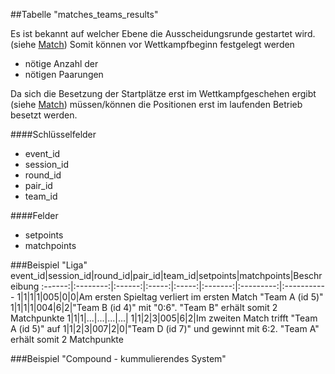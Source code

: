 ##Tabelle "matches_teams_results"

Es ist bekannt auf welcher Ebene die Ausscheidungsrunde gestartet wird. (siehe [Match])
Somit können vor Wettkampfbeginn festgelegt werden
* nötige Anzahl der 
* nötigen Paarungen

Da sich die Besetzung der Startplätze erst im Wettkampfgeschehen ergibt (siehe [Match]) müssen/können die Positionen erst im laufenden Betrieb besetzt werden.

####Schlüsselfelder
* event_id
* session_id
* round_id
* pair_id
* team_id

####Felder
* setpoints
* matchpoints

###Beispiel "Liga"
event_id|session_id|round_id|pair_id|team_id|setpoints|matchpoints|Beschreibung
:------:|:--------:|:------:|:-----:|:-----:|:-------:|:---------:|:-----------
1|1|1|1|005|0|0|Am ersten Spieltag verliert im ersten Match "Team A (id 5)"
1|1|1|1|004|6|2|"Team B (id 4)" mit "0:6". "Team B" erhält somit 2 Matchpunkte
1|1|1|...|...|...|...|
1|1|2|3|005|6|2|Im zweiten Match trifft "Team A (id 5)" auf
1|1|2|3|007|2|0|"Team D (id 7)" und gewinnt mit 6:2. "Team A" erhält somit 2 Matchpunkte

###Beispiel "Compound - kummulierendes System"


[Match]: kapitel_08_match.md "Match-Runden"
